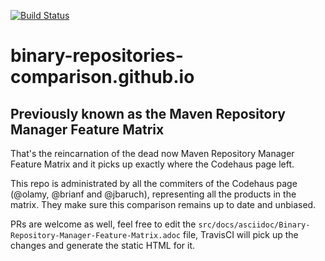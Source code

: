 [![Build Status](https://travis-ci.org/elig/binary-repositories-comparison.github.io.svg?branch=master)](https://travis-ci.org/elig/binary-repositories-comparison.github.io)

# binary-repositories-comparison.github.io

## Previously known as the Maven Repository Manager Feature Matrix

That's the reincarnation of the dead now Maven Repository Manager Feature Matrix and it picks up exactly where the Codehaus page left.

This repo is administrated by all the commiters of the Codehaus page (@olamy, @brianf and @jbaruch), representing all the products in the matrix. They make sure this comparison remains up to date and unbiased.

PRs are welcome as well, feel free to edit the `src/docs/asciidoc/Binary-Repository-Manager-Feature-Matrix.adoc` file, TravisCI will pick up the changes and generate the static HTML for it.
